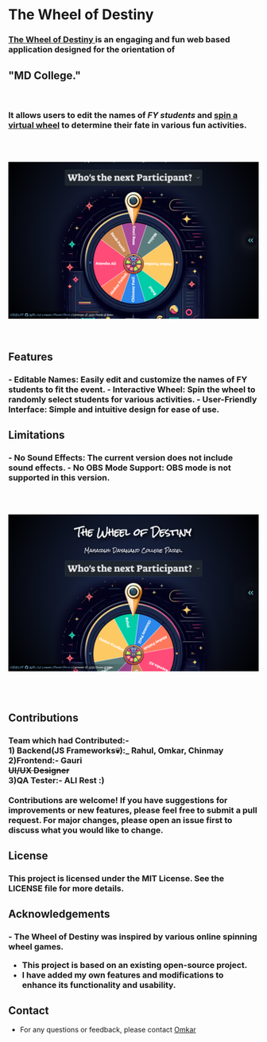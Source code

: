 
# The Wheel of Destiny
<u><h3>The Wheel of Destiny </u> is an engaging and fun web based application designed for the orientation of</h3> <h2><b>"MD College."</b></h2>
<br>
<h3>It allows users to edit the names of <i>FY students</i> and <u>spin a virtual wheel</u> to determine their fate in various fun activities.
</h3>
<br><br>

![Alt text](img/img1.png)

<br>

## Features
<h3>
 - Editable Names: Easily edit and customize the names of FY students to fit the event.
- Interactive Wheel: Spin the wheel to randomly select students for various activities.
- User-Friendly Interface: Simple and intuitive design for ease of use. </h3>

## Limitations
<h3>
- No Sound Effects: The current version does not include sound effects.
- No OBS Mode Support: OBS mode is not supported in this version.
</h3>
<br>
<br>

![Alt text](img/img2.png)


<br>
<br>

## Contributions
<h3>
 Team which had Contributed:-<br>
1) Backend(JS Frameworks💀):_ Rahul, Omkar, Chinmay<br>
2)Frontend:- Gauri<br>
<strike>UI/UX Designer</strike><br>
3)QA Tester:- ALl Rest :)<br>
 <br>
Contributions are welcome! If you have suggestions for improvements or new features, please feel free to submit a pull request. For major changes, please open an issue first to discuss what you would like to change.</h3>


## License

<h3>
This project is licensed under the MIT License. See the LICENSE file for more details.</h3>

## Acknowledgements
<h3>
- The Wheel of Destiny was inspired by various online spinning wheel games.

- This project is based on an existing open-source project. 
- I have added my own features and modifications to enhance its functionality and usability.</h3>

## Contact

- For any questions or feedback, please contact <a href="mailto:omkarparelkar2006@gmail.com">Omkar</a>

